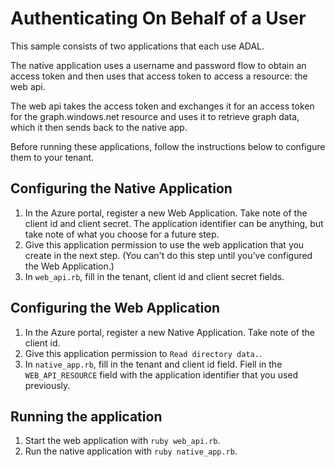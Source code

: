 # Authenticating On Behalf of a User

This sample consists of two applications that each use ADAL.

The native application uses a username and password flow to obtain an access
token and then uses that access token to access a resource: the web api.

The web api takes the access token and exchanges it for an access token for
the graph.windows.net resource and uses it to retrieve graph data, which it
then sends back to the native app.

Before running these applications, follow the instructions below to configure
them to your tenant.


## Configuring the Native Application
1. In the Azure portal, register a new Web Application. Take note of the client
   id and client secret. The application identifier can be anything, but take
   note of what you choose for a future step.
2. Give this application permission to use the web application that you create
   in the next step. (You can't do this step until you've configured the Web
   Application.)
3. In `web_api.rb`, fill in the tenant, client id and client secret fields.

## Configuring the Web Application
1. In the Azure portal, register a new Native Application. Take note of the
   client id.
2. Give this application permission to `Read directory data.`.
3. In `native_app.rb`, fill in the tenant and client id field. Fiell in the
   `WEB_API_RESOURCE` field with the application identifier that you used
   previously.

## Running the application
1. Start the web application with `ruby web_api.rb`.
2. Run the native application with `ruby native_app.rb`.
